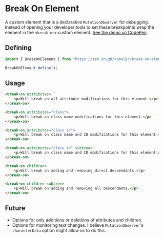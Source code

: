 # Break On Element

A custom element that is a declarative `MutationObserver` for debugging.
Instead of opening your developer tools to set these breakpoints wrap
the element in the `<break-on>` custom element. [See the demo on CodePen](https://codepen.io/knowler/pen/eYxPapV).

## Defining

```javascript
import { BreakOnElement } from "https://esm.sh/gh/knowler/break-on-element.js?raw";

BreakOnElement.define();
```

## Usage

```html
<break-on attributes>
	<p>Will break on all attribute modifications for this element.</p>
</break-on>

<break-on attributes="class">
	<p>Will break on class name modifications for this element.</p>
</break-on>

<break-on attributes="class id">
	<p>Will break on class name and ID modifications for this element.</p>
</break-on>

<break-on attributes="class id" subtree>
	<p>Will break on class name and ID modifications for this element and its subtree.</p>
</break-on>

<break-on children>
	<p>Will break on adding and removing direct descendants.</p>
</break-on>

<break-on children subtree>
	<p>Will break on adding and removing all descendants.</p>
</break-on>
```

## Future

- Options for only additions or deletions of attributes and children.
- Options for monitoring text changes. I believe `MutationObserver`’s
	`characterData` option might allow us to do this.
